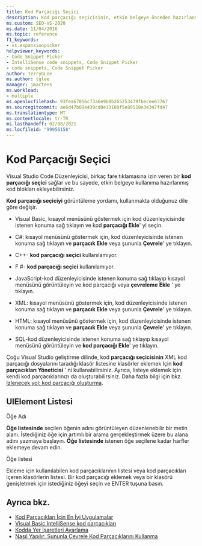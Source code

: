 ```yaml
---
title: Kod Parçacığı Seçici
description: Kod parçacığı seçicisinin, etkin belgeye önceden hazırlanmış kod blokları eklemek için nasıl kullanılacağını öğrenin.
ms.custom: SEO-VS-2020
ms.date: 11/04/2016
ms.topic: reference
f1_keywords:
- vs.expansionpicker
helpviewer_keywords:
- Code Snippet Picker
- IntelliSense code snippets, Code Snippet Picker
- code snippets, Code Snippet Picker
author: TerryGLee
ms.author: tglee
manager: jmartens
ms.workload:
- multiple
ms.openlocfilehash: 93fea67056c73a6e9b0b265253479fbecee63767
ms.sourcegitcommit: ae6d47b09a439cd0e13180f5e89510e3e347fd47
ms.translationtype: MT
ms.contentlocale: tr-TR
ms.lasthandoff: 02/08/2021
ms.locfileid: "99956158"
---
```

# <a name="code-snippet-picker"></a>Kod Parçacığı Seçici

Visual Studio Code Düzenleyicisi, birkaç fare tıklamasına izin veren bir **kod parçacığı seçici** sağlar ve bu sayede, etkin belgeye kullanıma hazırlanmış kod blokları ekleyebilirsiniz.

**Kod parçacığı seçiciyi** görüntüleme yordamı, kullanmakta olduğunuz dile göre değişir.

- Visual Basic, kısayol menüsünü göstermek için kod düzenleyicisinde istenen konuma sağ tıklayın ve kod **parçacığı Ekle**' yi seçin.

- C#: kısayol menüsünü göstermek için, kod düzenleyicisinde istenen konuma sağ tıklayın ve **parçacık Ekle** veya şununla **Çevrele**' ye tıklayın.

- C++- **kod parçacığı seçici** kullanılamıyor.

- F #- **kod parçacığı seçici** kullanılamıyor.

- JavaScript-kod düzenleyicisinde istenen konuma sağ tıklayıp kısayol menüsünü görüntüleyin ve kod parçacığı veya **çevreleme** **Ekle** ' ye tıklayın.

- XML: kısayol menüsünü göstermek için, kod düzenleyicisinde istenen konuma sağ tıklayın ve **parçacık Ekle** veya şununla **Çevrele**' ye tıklayın.

- HTML: kısayol menüsünü göstermek için, kod düzenleyicisinde istenen konuma sağ tıklayın ve **parçacık Ekle** veya şununla **Çevrele**' ye tıklayın.

- SQL-kod düzenleyicisinde istenen konuma sağ tıklayıp kısayol menüsünü görüntüleyin ve **kod parçacığı Ekle**' ye tıklayın.

Çoğu Visual Studio geliştirme dilinde, kod **parçacığı seçicisinin** XML kod parçacığı dosyalarını taradığı klasör listesine klasörler eklemek Için **kod parçacıkları Yöneticisi** ' ni kullanabilirsiniz. Ayrıca, listeye eklemek için kendi kod parçacıklarınızı da oluşturabilirsiniz. Daha fazla bilgi için bkz. [Izlenecek yol: kod parçacığı oluşturma](../../ide/walkthrough-creating-a-code-snippet.md).

## <a name="uielement-list"></a>UIElement Listesi

Öğe Adı

**Öğe listesinde** seçilen öğenin adını görüntüleyen düzenlenebilir bir metin alanı. İstediğiniz öğe için artımlı bir arama gerçekleştirmek üzere bu alana adını yazmaya başlayın. **Öğe listesinde** istenen öğe seçilene kadar harfler eklemeye devam edin.

Öğe listesi

Ekleme için kullanılabilen kod parçacıklarının listesi veya kod parçacıkları içeren klasörlerin listesi. Bir kod parçacığı eklemek veya bir klasörü genişletmek için istediğiniz öğeyi seçin ve ENTER tuşuna basın.

## <a name="see-also"></a>Ayrıca bkz.

- [Kod Parçacıkları İçin En İyi Uygulamalar](../../ide/best-practices-for-using-code-snippets.md)
- [Visual Basic IntelliSense kod parçacıkları](/dotnet/visual-basic/developing-apps/using-ide/intellisense-code-snippets)
- [Kodda Yer İşaretleri Ayarlama](../../ide/setting-bookmarks-in-code.md)
- [Nasıl Yapılır: Şununla Çevrele Kod Parçacıklarını Kullanma](../../ide/how-to-use-surround-with-code-snippets.md)
